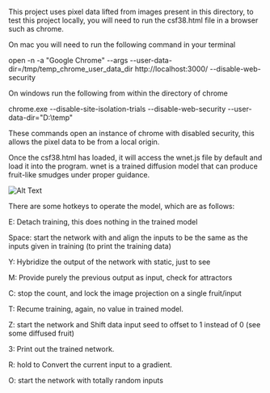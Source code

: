
This project uses pixel data lifted from images present in this directory, 
to test this project locally, you will need to run the csf38.html file in a browser such as chrome.

On mac you will need to run the following command in your terminal 

open -n -a "Google Chrome" --args --user-data-dir=/tmp/temp_chrome_user_data_dir http://localhost:3000/ --disable-web-security 

On windows run the following from within the directory of chrome

chrome.exe  --disable-site-isolation-trials --disable-web-security --user-data-dir="D:\temp"

These commands open an instance of chrome with disabled security, this allows the pixel data to be from a local origin. 

Once the csf38.html has loaded, it will access the wnet.js file by default and load it into the program. 
wnet is a trained diffusion model that can produce fruit-like smudges under proper guidance. 

![Alt Text](https://ditzbitz.com/fshett.gif)



There are some hotkeys to operate the model, which are as follows:

E: Detach training, this does nothing in the trained model

Space: start the network with and align the inputs to be the same as the inputs given in training (to print the training data)

Y: Hybridize the output of the network with static, just to see 

M: Provide purely the previous output as input, check for attractors

C: stop the count, and lock the image projection on a single fruit/input

T: Recume training, again, no value in trained model. 

Z: start the network and Shift data input seed to offset to 1 instead of 0 (see some diffused fruit)

3: Print out the trained network. 

R: hold to Convert the current input to a gradient. 

O: start the network with totally random inputs


